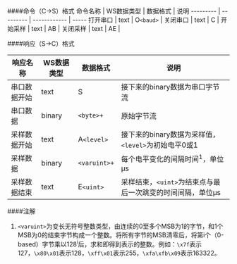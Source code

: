####命令（C->S）格式
命令名称    | WS数据类型 | 数据格式      | 说明
--------- | --------- | ------------ | -----
打开串口    | text      | O`<baud>`    |
关闭串口    | text      | C            |
开始采样    | text      | AB           |
关闭采样    | text      | AE           |

####响应（S->C）格式

响应名称    | WS数据类型 | 数据格式      | 说明
--------- | --------- | ------------ | -----
串口数据开始 | text      | S           | 接下来的binary数据为串口字节流
串口数据    | binary    | `<byte>+`   | 原始字节流
采样数据开始 | text      | A`<level>`  | 接下来的binary数据为采样值，`<level>`为初始电平0或1
采样数据    | binary    | `<varuint>+`| 每个电平变化的间隔时间<sup>1</sup>，单位&micro;s
采样数据结束 | text      | E`<uint>`   | 采样结束，`<uint>`为结束点与最后一次跳变的时间间隔，单位&micro;s

####注解
1. `<varuint>`为变长无符号整数类型，由连续的0至多个MSB为1的字节，和1个MSB为0的结束字节构成一个整数。将所有字节的MSB清零后，将第i个（0-based）字节乘以128<sup>i</sup>后，求和即得到表示的整数。例如：`\x7f`表示127，`\x80\x01`表示128，`\xff\x01`表示255，`\xfa\xfb\x09`表示163322。
